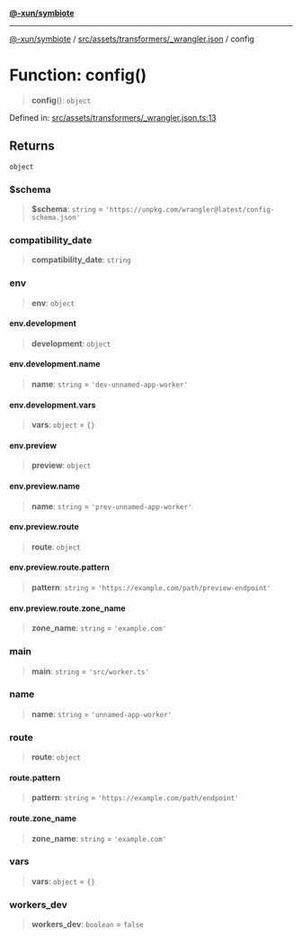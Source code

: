 [**@-xun/symbiote**](../../../../../README.md)

***

[@-xun/symbiote](../../../../../README.md) / [src/assets/transformers/\_wrangler.json](../README.md) / config

# Function: config()

> **config**(): `object`

Defined in: [src/assets/transformers/\_wrangler.json.ts:13](https://github.com/Xunnamius/symbiote/blob/ff83c030b043e6b14171cac5526d31c5c826c51f/src/assets/transformers/_wrangler.json.ts#L13)

## Returns

`object`

### $schema

> **$schema**: `string` = `'https://unpkg.com/wrangler@latest/config-schema.json'`

### compatibility\_date

> **compatibility\_date**: `string`

### env

> **env**: `object`

#### env.development

> **development**: `object`

#### env.development.name

> **name**: `string` = `'dev-unnamed-app-worker'`

#### env.development.vars

> **vars**: `object` = `{}`

#### env.preview

> **preview**: `object`

#### env.preview.name

> **name**: `string` = `'prev-unnamed-app-worker'`

#### env.preview.route

> **route**: `object`

#### env.preview.route.pattern

> **pattern**: `string` = `'https://example.com/path/preview-endpoint'`

#### env.preview.route.zone\_name

> **zone\_name**: `string` = `'example.com'`

### main

> **main**: `string` = `'src/worker.ts'`

### name

> **name**: `string` = `'unnamed-app-worker'`

### route

> **route**: `object`

#### route.pattern

> **pattern**: `string` = `'https://example.com/path/endpoint'`

#### route.zone\_name

> **zone\_name**: `string` = `'example.com'`

### vars

> **vars**: `object` = `{}`

### workers\_dev

> **workers\_dev**: `boolean` = `false`
